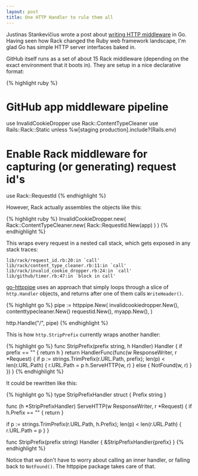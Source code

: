 ```yaml
---
layout: post
title: One HTTP Handler to rule them all
---
```


Justinas Stankevičius wrote a post about [writing HTTP middleware](http://justinas.org/writing-http-middleware-in-go/)
in Go.  Having seen how Rack changed the Ruby web framework landscape, I'm glad
Go has simple HTTP server interfaces baked in.

GitHub itself runs as a set of about 15 Rack middleware (depending on the exact
environment that it boots in).  They are setup in a nice declarative format:

{% highlight ruby %}
# GitHub app middleware pipeline
use InvalidCookieDropper
use Rack::ContentTypeCleaner
use Rails::Rack::Static unless %w[staging production].include?(Rails.env)

# Enable Rack middleware for capturing (or generating) request id's
use Rack::RequestId
{% endhighlight %}

However, Rack actually assembles the objects like this:

{% highlight ruby %}
InvalidCookieDropper.new(
  Rack::ContentTypeCleaner.new(
    Rack::RequestId.New(app)
  )
)
{% endhighlight %}

This wraps every request in a nested call stack, which gets exposed in any
stack traces:

    lib/rack/request_id.rb:20:in `call'
    lib/rack/content_type_cleaner.rb:11:in `call'
    lib/rack/invalid_cookie_dropper.rb:24:in `call'
    lib/github/timer.rb:47:in `block in call'

[go-httppipe](https://github.com/technoweenie/go-httppipe) uses an approach that
simply loops through a slice of `http.Handler` objects, and returns after one of
them calls `WriteHeader()`.

{% highlight go %}
pipe := httppipe.New(
  invalidcookiedropper.New(),
  contenttypecleaner.New()
  requestid.New(),
  myapp.New(),
)

http.Handle("/", pipe)
{% endhighlight %}

This is how `http.StripPrefix` currently wraps another handler:

{% highlight go %}
func StripPrefix(prefix string, h Handler) Handler {
  if prefix == "" {
    return h
  }
  return HandlerFunc(func(w ResponseWriter, r *Request) {
    if p := strings.TrimPrefix(r.URL.Path, prefix); len(p) < len(r.URL.Path) {
      r.URL.Path = p
      h.ServeHTTP(w, r)
    } else {
      NotFound(w, r)
    }
  })
}
{% endhighlight %}

It could be rewritten like this:

{% highlight go %}
type StripPrefixHandler struct {
  Prefix string
}

func (h *StripPrefixHandler) ServeHTTP(w ResponseWriter, r *Request) {
  if h.Prefix == "" {
    return
  }
  
  if p := strings.TrimPrefix(r.URL.Path, h.Prefix); len(p) < len(r.URL.Path) {
    r.URL.Path = p
  }
}

func StripPrefix(prefix string) Handler {
  &StripPrefixHandler{prefix}
}
{% endhighlight %}

Notice that we don't have to worry about calling an inner handler, or falling
back to `NotFound()`.  The httppipe package takes care of that.
